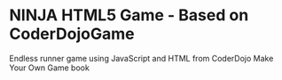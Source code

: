 # NINJA HTML5 Game - Based on CoderDojoGame
Endless runner game using JavaScript and HTML from CoderDojo Make Your Own Game book